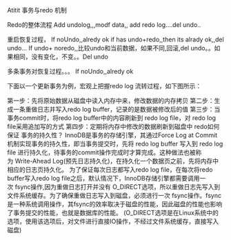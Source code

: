 Atitit 事务与redo 机制



Redo的整体流程
Add undolog,,,modf data,, add redo log....del undo..

重启恢复过程，
If noUndo,,alredy ok
if has undo+redo,,then its alrady ok,,del undo...
If undo+ noredo,,比较undo和当前数据，如果不同,回滚,del undo。。如果相同，没有变化，不变。。Del undo


多条事务对恢复过程。。。
If noUndo,,alredy ok



下面以一个更新事务为例，宏观上把握redo log 流转过程，如下图所示：

第一步：先将原始数据从磁盘中读入内存中来，修改数据的内存拷贝
第二步：生成一条重做日志并写入redo log buffer，记录的是数据被修改后的值
第三步：当事务commit时，将redo log buffer中的内容刷新到 redo log file，对 redo log file采用追加写的方式
第四步：定期将内存中修改的数据刷新到磁盘中
redo如何保证 事务的持久性？
InnoDB是事务的存储引擎，其通过Force Log at Commit 机制实现事务的持久性，即当事务提交时，先将 redo log buffer 写入到 redo log file 进行持久化，待事务的commit操作完成时才算完成。这种做法也被称为 Write-Ahead Log(预先日志持久化)，在持久化一个数据页之前，先将内存中相应的日志页持久化。
为了保证每次日志都写入redo log file，在每次将redo buffer写入redo log file之后，默认情况下，InnoDB存储引擎都需要调用一次 fsync操作,因为重做日志打开并没有 O_DIRECT选项，所以重做日志先写入到文件系统缓存。为了确保重做日志写入到磁盘，必须进行一次 fsync操作。fsync是一种系统调用操作，其fsync的效率取决于磁盘的性能，因此磁盘的性能也影响了事务提交的性能，也就是数据库的性能。
(O_DIRECT选项是在Linux系统中的选项，使用该选项后，对文件进行直接IO操作，不经过文件系统缓存，直接写入磁盘)
